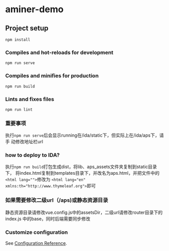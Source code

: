 # aminer-demo

## Project setup
```
npm install
```

### Compiles and hot-reloads for development
```
npm run serve
```

### Compiles and minifies for production
```
npm run build
```

### Lints and fixes files
```
npm run lint
```

### 重要事项
执行```npm run serve```后会显示running在/ida/static下，但实际上在/ida/aps下，请手
动修改地址栏url

### how to deploy to IDA?
执行```npm run build```打包生成dist，将lib、aps_assets文件夹复制到static目录下，
将index.html复制到templates目录下，并改名为aps.html，并把文件中的```<html lang="">```修改为
```<html lang="en" xmlns:th="http://www.thymeleaf.org">```即可

### 如果需要修改二级url（/aps)或静态资源目录
静态资源目录请修改vue.config.js中的assetsDir，二级url请修改router目录下的index.js
中的base，同时后端需要同步修改

### Customize configuration
See [Configuration Reference](https://cli.vuejs.org/config/).
